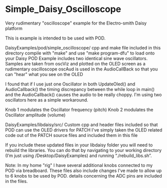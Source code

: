 # Simple_Daisy_Oscilloscope
Very rudimentary "oscilloscope" example for the Electro-smith Daisy platform 

This is example is intended to be used with POD.

DaisyExamples/pod/simple_oscilloscope/
cpp and make file included in this directory
compile with "make" and use "make program-dfu" to load onto your Daisy POD
Example includes two identical sine wave oscillators.
Samples are taken from oscViz and plotted on the OLED screen as a rudimentary oscilloscope
oscAud is used in the AudioCallBack so that you can "hear" what you see on the OLED

I found that if I use just one Oscillator in both UpdateOled() and AudioCallback() the timing discrepancy between the while loop in main() and the AudioCallback() causes the audio to be really choppy. I'm using two oscillators here as a simple workaround.

Knob 1 modulates the Oscillator frequency (pitch)
Knob 2 modulates the Oscillator amplitude (volume)

DaisyExamples/libdaisy/src/
Custom cpp and header files included so that POD can use the OLED drivers for PATCH
I've simply taken the OLED related code out of the PATCH source files and included them in this file

If you include these updated files in your libdaisy folder you will need to rebuild the libraries. You can do that by navigating to your working directory (I’m just using /Desktop/DaisyExamples) and running “./rebuild_libs.sh”.

Note: In my home "rig" I have several additional knobs connected to my POD via breadboard. These files also include changes I've made to allow up to 6 knobs to be used by POD. details concerning the ADC pins are included in the files.
